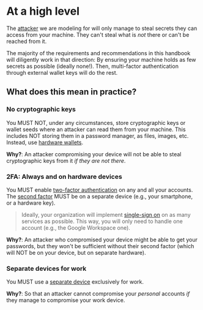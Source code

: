 # At a high level

The [attacker](./threat_model.md) we are modeling for will only manage to
steal secrets they can access from your machine. They can't steal what is _not_
there or can't be reached from it.

The majority of the requirements and recommendations in this handbook will
diligently work in that direction: By ensuring your machine holds as few
secrets as possible (ideally none!). Then, multi-factor authentication through
external wallet keys will do the rest.

## What does this mean in practice?

### No cryptographic keys

You MUST NOT, under any circumstances, store cryptographic keys or wallet seeds
where an attacker can read them from your machine. This includes NOT storing
them in a password manager, as files, images, etc. Instead, use [hardware
wallets](./cryptographic_wallets.md).

**Why?**: An attacker compromising your device will not be able to steal
cryptographic keys from it _if they are not there_.

### 2FA: Always and on hardware devices

You MUST enable [two-factor authentication](./second_factors.md) on any and
all your accounts. The [second factor](./second_factors.md) MUST be on a
separate device (e.g., your smartphone, or a hardware key).

> Ideally, your organization will implement [single-sign
  on](https://en.wikipedia.org/wiki/Single_sign-on) on as many services as
  possible. This way, you will only need to handle one account (e.g., the
  Google Workspace one).

**Why?**: An attacker who compromised your device might be able to get your
passwords, but they won't be sufficient without their second factor (which will
NOT be on your device, but on separate hardware).

### Separate devices for work

You MUST use a [separate device](./work_devices.md) exclusively for work.

**Why?**: So that an attacker cannot compromise your _personal_ accounts _if_
they manage to compromise your work device.
